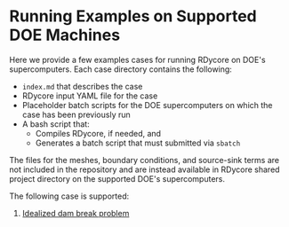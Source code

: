 # Running Examples on Supported DOE Machines

Here we provide a few examples cases for running RDycore on DOE's supercomputers.
Each case directory contains the following:

* `index.md` that describes the case
* RDycore input YAML file for the case
* Placeholder batch scripts for the DOE supercomputers on which the case has been previously run
* A bash script that:
    * Compiles RDycore, if needed, and
    * Generates a batch script that must submitted via `sbatch`

The files for the meshes, boundary conditions, and source-sink terms are not included
in the repository and are instead available in RDycore shared project directory on the
supported DOE's supercomputers.

The following case is supported:

1. [Idealized dam break problem](dam-break/index.md)
